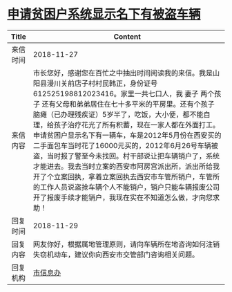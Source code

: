 # <a href="http://www.shangluo.gov.cn/zmhd/ldxxxx.jsp?urltype=leadermail.LeaderMailContentUrl&wbtreeid=1112&leadermailid=5037">申请贫困户系统显示名下有被盗车辆</a>
| Title |                                                                                                                                                                                Content                                                                                                                                                                                |
|:-----:|-----------------------------------------------------------------------------------------------------------------------------------------------------------------------------------------------------------------------------------------------------------------------------------------------------------------------------------------------------------------------|
| 来信时间  | 2018-11-27                                                                                                                                                                                                                                                                                                                                                            |
| 来信内容  | 市长您好，感谢您在百忙之中抽出时间阅读我的来信。我是山阳县漫川关前店子村村民韩正，身份证号612525198812023416。家里一共七口人，我 妻子 两个孩子 还有父母和弟弟居住在七十多平米的平房里。还有个孩子脑瘫（已办理残疾证）5岁半了，吃饭，大小便，都不能自理，给孩子治疗花光了所有积蓄，现在一家人都在外面打工。申请贫困户显示名下有一辆车，车是2012年5月份在西安买的二手面包车当时花了16000元买的，2012年6月26号车辆被盗，当时报了警至今未找回。村干部说让把车辆销户了，系统才能进去。我去当时立案的西安市阿房宫派出所，派出所给我开了个立案回执，拿着立案回执去西安市车管所销户，车管所的工作人员说盗抢车辆个人不能销户，销户只能车辆报废公司开了报废手续才能销户，我现在实在不知道怎么做，才向您求助！ |
| 回复时间  | 2018-11-29                                                                                                                                                                                                                                                                                                                                                            |
| 回复内容  | 网友你好，根据属地管理原则，请向车辆所在地咨询如何注销失窃机动车，建议你向西安市交管部门咨询相关问题。                                                                                                                                                                                                                                                                                                                   |
| 回复机构  | <a href="../../categories/agencies/市信息办.md">市信息办</a>                                                                                                                                                                                                                                                                                                                  |